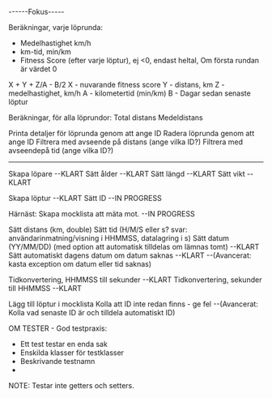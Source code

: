 


------Fokus-----

Beräkningar, varje löprunda: 
- Medelhastighet km/h
- km-tid, min/km
- Fitness Score (efter varje löptur), ej <0, endast heltal, Om första rundan är värdet 0

X + Y + Z/A - B/2
X - nuvarande fitness score
Y - distans, km
Z - medelhastighet, km/h
A - kilometertid (min/km)
B - Dagar sedan senaste löptur

Beräkningar, för alla löprundor:
Total distans
Medeldistans

Printa detaljer för löprunda genom att ange ID
Radera löprunda genom att ange ID
Filtrera med avseende på distans (ange vilka ID?)
Filtrera med avseendepå tid (ange vilka ID?)

-------


Skapa löpare --KLART
Sätt ålder --KLART
Sätt längd --KLART
Sätt vikt --KLART


Skapa löptur --KLART
Sätt ID --IN PROGRESS

Härnäst:
Skapa mocklista att mäta mot. --IN PROGRESS




Sätt distans (km, double)
Sätt tid (H/M/S eller s? svar: användarinmatning/visning i HHMMSS, datalagring i s)
Sätt datum (YY/MM/DD) (med option att automatisk tilldelas om lämnas tomt) --KLART
Sätt automatiskt dagens datum om datum saknas --KLART
--(Avancerat: kasta exception om datum eller tid saknas)

Tidkonvertering, HHMMSS till sekunder --KLART
Tidkonvertering, sekunder till HHMMSS --KLART




Lägg till löptur i mocklista
Kolla att ID inte redan finns - ge fel
--(Avancerat: Kolla vad senaste ID är och tilldela automatiskt ID)


OM TESTER - 
God testpraxis: 
- Ett test testar en enda sak
- Enskilda klasser för testklasser
- Beskrivande testnamn
- 



NOTE: Testar inte getters och setters.

